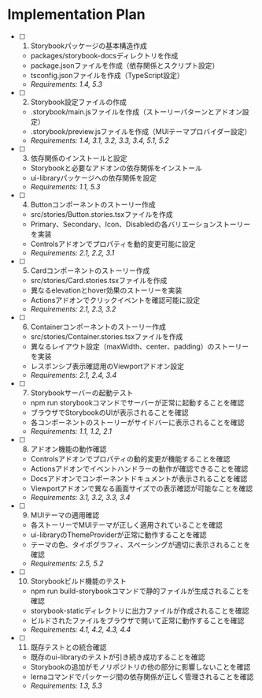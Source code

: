 # Implementation Plan

- [ ] 1. Storybookパッケージの基本構造作成
  - packages/storybook-docsディレクトリを作成
  - package.jsonファイルを作成（依存関係とスクリプト設定）
  - tsconfig.jsonファイルを作成（TypeScript設定）
  - _Requirements: 1.4, 5.3_

- [ ] 2. Storybook設定ファイルの作成
  - .storybook/main.jsファイルを作成（ストーリーパターンとアドオン設定）
  - .storybook/preview.jsファイルを作成（MUIテーマプロバイダー設定）
  - _Requirements: 1.4, 3.1, 3.2, 3.3, 3.4, 5.1, 5.2_

- [ ] 3. 依存関係のインストールと設定
  - Storybookと必要なアドオンの依存関係をインストール
  - ui-libraryパッケージへの依存関係を設定
  - _Requirements: 1.1, 5.3_

- [ ] 4. Buttonコンポーネントのストーリー作成
  - src/stories/Button.stories.tsxファイルを作成
  - Primary、Secondary、Icon、Disabledの各バリエーションストーリーを実装
  - Controlsアドオンでプロパティを動的変更可能に設定
  - _Requirements: 2.1, 2.2, 3.1_

- [ ] 5. Cardコンポーネントのストーリー作成
  - src/stories/Card.stories.tsxファイルを作成
  - 異なるelevationとhover効果のストーリーを実装
  - Actionsアドオンでクリックイベントを確認可能に設定
  - _Requirements: 2.1, 2.3, 3.2_

- [ ] 6. Containerコンポーネントのストーリー作成
  - src/stories/Container.stories.tsxファイルを作成
  - 異なるレイアウト設定（maxWidth、center、padding）のストーリーを実装
  - レスポンシブ表示確認用のViewportアドオン設定
  - _Requirements: 2.1, 2.4, 3.4_

- [ ] 7. Storybookサーバーの起動テスト
  - npm run storybookコマンドでサーバーが正常に起動することを確認
  - ブラウザでStorybookのUIが表示されることを確認
  - 各コンポーネントのストーリーがサイドバーに表示されることを確認
  - _Requirements: 1.1, 1.2, 2.1_

- [ ] 8. アドオン機能の動作確認
  - Controlsアドオンでプロパティの動的変更が機能することを確認
  - Actionsアドオンでイベントハンドラーの動作が確認できることを確認
  - Docsアドオンでコンポーネントドキュメントが表示されることを確認
  - Viewportアドオンで異なる画面サイズでの表示確認が可能なことを確認
  - _Requirements: 3.1, 3.2, 3.3, 3.4_

- [ ] 9. MUIテーマの適用確認
  - 各ストーリーでMUIテーマが正しく適用されていることを確認
  - ui-libraryのThemeProviderが正常に動作することを確認
  - テーマの色、タイポグラフィ、スペーシングが適切に表示されることを確認
  - _Requirements: 2.5, 5.2_

- [ ] 10. Storybookビルド機能のテスト
  - npm run build-storybookコマンドで静的ファイルが生成されることを確認
  - storybook-staticディレクトリに出力ファイルが作成されることを確認
  - ビルドされたファイルをブラウザで開いて正常に動作することを確認
  - _Requirements: 4.1, 4.2, 4.3, 4.4_

- [ ] 11. 既存テストとの統合確認
  - 既存のui-libraryのテストが引き続き成功することを確認
  - Storybookの追加がモノリポジトリの他の部分に影響しないことを確認
  - lernaコマンドでパッケージ間の依存関係が正しく管理されることを確認
  - _Requirements: 1.3, 5.3_